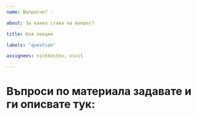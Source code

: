 ```yaml
---
name: Въпросче? :

about: За какво става на въпрос?

title: Коя лекция

labels: 'question'

assignees: nickkostov, xsvil

---
```


# Въпроси по материала задавате и ги описвате тук:
